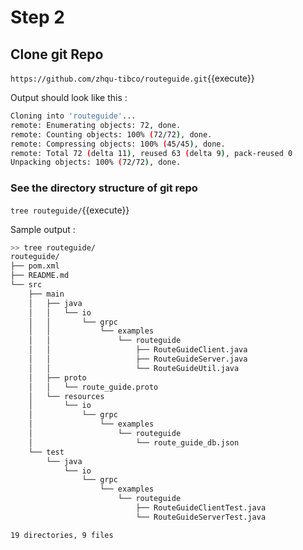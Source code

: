 # Step 2
## Clone git Repo

`https://github.com/zhqu-tibco/routeguide.git`{{execute}}

Output should look like this : 

```bash
Cloning into 'routeguide'...
remote: Enumerating objects: 72, done.
remote: Counting objects: 100% (72/72), done.
remote: Compressing objects: 100% (45/45), done.
remote: Total 72 (delta 11), reused 63 (delta 9), pack-reused 0
Unpacking objects: 100% (72/72), done.
```
### See the directory structure of git repo 

`tree routeguide/`{{execute}}

Sample output : 

```bash
>> tree routeguide/
routeguide/
├── pom.xml
├── README.md
└── src
    ├── main
    │   ├── java
    │   │   └── io
    │   │       └── grpc
    │   │           └── examples
    │   │               └── routeguide
    │   │                   ├── RouteGuideClient.java
    │   │                   ├── RouteGuideServer.java
    │   │                   └── RouteGuideUtil.java
    │   ├── proto
    │   │   └── route_guide.proto
    │   └── resources
    │       └── io
    │           └── grpc
    │               └── examples
    │                   └── routeguide
    │                       └── route_guide_db.json
    └── test
        └── java
            └── io
                └── grpc
                    └── examples
                        └── routeguide
                            ├── RouteGuideClientTest.java
                            └── RouteGuideServerTest.java

19 directories, 9 files
```

